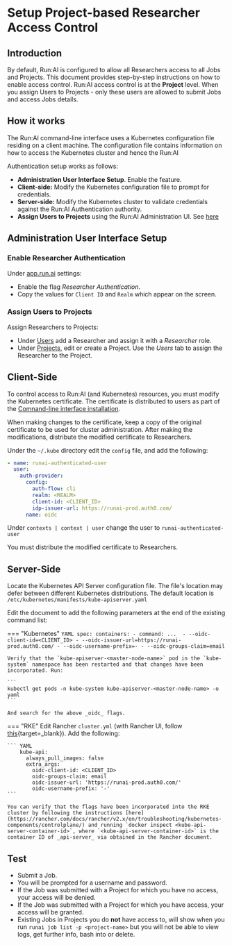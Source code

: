 # Setup Project-based Researcher Access Control

## Introduction

By default, Run:AI is configured to allow all Researchers access to all Jobs and Projects.  This document provides step-by-step instructions on how to enable access control. Run:AI access control is at the __Project__ level. When you assign Users to Projects - only these users are allowed to submit Jobs and access Jobs details. 

## How it works

The Run:AI command-line interface uses a Kubernetes configuration file residing on a client machine. The configuration file contains information on how to access the Kubernetes cluster and hence the Run:AI 

Authentication setup works as follows:

* __Administration User Interface Setup__. Enable the feature.
* __Client-side:__ Modify the Kubernetes configuration file to prompt for credentials.
* __Server-side:__ Modify the Kubernetes cluster to validate credentials against the Run:AI Authentication authority. 
* __Assign Users to Projects__ using the Run:AI Administration UI. See [here](../../admin-ui-setup/project-setup/#assign-users-to-project)


## Administration User Interface Setup

### Enable Researcher Authentication

Under [app.run.ai](https://app.run.ai/general-settings) settings:

* Enable the flag _Researcher Authentication_.
* Copy the values for `Client ID` and `Realm` which appear on the screen. 

### Assign Users to Projects

Assign Researchers to Projects:

* Under [Users](https://app.run.ai/users) add a Researcher and assign it with a _Researcher_ role.
* Under [Projects](https://app.run.ai/projects), edit or create a Project. Use the _Users_ tab to assign the Researcher to the Project. 


## Client-Side

To control access to Run:AI (and Kubernetes) resources, you must modify the Kubernetes certificate. The certificate is distributed to users as part of the [Comnand-line interface installation](../../../researcher-setup/cli-install#kubernetes-configuration). 

When making changes to the certificate, keep a copy of the original certificate to be used for cluster administration. After making the modifications, distribute the modified certificate to Researchers. 

Under the `~/.kube` directory edit the `config` file, and add the following:

``` YAML
- name: runai-authenticated-user
  user:
    auth-provider:
      config:
        auth-flow: cli
        realm: <REALM>
        client-id: <CLIENT_ID>
        idp-issuer-url: https://runai-prod.auth0.com/
      name: oidc
```

Under `contexts | context | user` change the user to `runai-authenticated-user`


You must distribute the modified certificate to Researchers. 


## Server-Side

Locate the Kubernetes API Server configuration file. The file's location may defer between different Kubernetes distributions. The default location is `/etc/kubernetes/manifests/kube-apiserver.yaml`

Edit the document to add the following parameters at the end of the existing command list:


=== "Kubernetes"
    ``` YAML
    spec:
      containers:
      - command:
        ... 
        - --oidc-client-id=<CLIENT_ID>
        - --oidc-issuer-url=https://runai-prod.auth0.com/
        - --oidc-username-prefix=-
        - --oidc-groups-claim=email
    ```

    Verify that the `kube-apiserver-<master-node-name>` pod in the `kube-system` namespace has been restarted and that changes have been incorporated. Run:

    ```
    kubectl get pods -n kube-system kube-apiserver-<master-node-name> -o yaml
    ```

    And search for the above _oidc_ flags. 

=== "RKE"
    Edit Rancher `cluster.yml` (with Rancher UI, follow [this](https://rancher.com/docs/rancher/v2.x/en/cluster-admin/editing-clusters/#editing-clusters-in-the-rancher-ui){target=_blank}). Add the following:

    ``` YAML
        kube-api:
          always_pull_images: false
          extra_args:
            oidc-client-id: <CLIENT_ID>
            oidc-groups-claim: email
            oidc-issuer-url: 'https://runai-prod.auth0.com/'
            oidc-username-prefix: '-'
    ```

    You can verify that the flags have been incorporated into the RKE cluster by following the instructions [here](https://rancher.com/docs/rancher/v2.x/en/troubleshooting/kubernetes-components/controlplane/) and running `docker inspect <kube-api-server-container-id>`, where `<kube-api-server-container-id>` is the container ID of _api-server_ via obtained in the Rancher document. 


## Test

* Submit a Job.
* You will be prompted for a username and password. 
* If the Job was submitted with a Project for which you have no access, your access will be denied. 
* If the Job was submitted with a Project for which you have access, your access will be granted.
* Existing Jobs in Projects you do __not__ have access to, will show when you run `runai job list -p <project-name>` but you will not be able to view logs, get further info, bash into or delete. 

 
